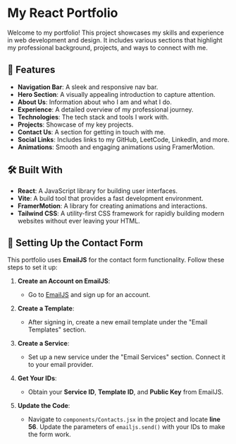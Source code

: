 # My React Portfolio

Welcome to my portfolio! This project showcases my skills and experience in web development and design. It includes various sections that highlight my professional background, projects, and ways to connect with me.

## 🚀 Features

- **Navigation Bar**: A sleek and responsive nav bar.
- **Hero Section**: A visually appealing introduction to capture attention.
- **About Us**: Information about who I am and what I do.
- **Experience**: A detailed overview of my professional journey.
- **Technologies**: The tech stack and tools I work with.
- **Projects**: Showcase of my key projects.
- **Contact Us**: A section for getting in touch with me.
- **Social Links**: Includes links to my GitHub, LeetCode, LinkedIn, and more.
- **Animations**: Smooth and engaging animations using FramerMotion.

## 🛠️ Built With

- **React**: A JavaScript library for building user interfaces.
- **Vite**: A build tool that provides a fast development environment.
- **FramerMotion**: A library for creating animations and interactions.
- **Tailwind CSS**: A utility-first CSS framework for rapidly building modern websites without ever leaving your HTML.

## 📨 Setting Up the Contact Form

This portfolio uses **EmailJS** for the contact form functionality. Follow these steps to set it up:

1. **Create an Account on EmailJS**:
   - Go to [EmailJS](https://www.emailjs.com) and sign up for an account.

2. **Create a Template**:
   - After signing in, create a new email template under the "Email Templates" section.

3. **Create a Service**:
   - Set up a new service under the "Email Services" section. Connect it to your email provider.

4. **Get Your IDs**:
   - Obtain your **Service ID**, **Template ID**, and **Public Key** from EmailJS.

5. **Update the Code**:
   - Navigate to `components/Contacts.jsx` in the project and locate **line 56**. Update the parameters of `emailjs.send()` with your IDs to make the form work.

